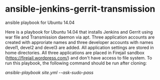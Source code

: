# ansible-jenkins-gerrit-transmission
ansible playbook for Ubuntu 14.04 

Here is a playbook for Ubuntu 14.04 that installs Jenkins and Gerrit using war file and Transmission daemon 
via apt. 
Three application accounts are created with approriate names and three developer accounts with names devel1, devel2 and devel3 are added. All application settings are stored in home directories. 
All three applications are placed in Firejail sandbox (https://firejail.wordpress.com/) and don't have access to file system. To run this playbook, the following command should be run after cloning: 

*ansible-playbook site.yml --ask-sudo-pass*
